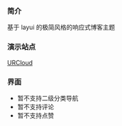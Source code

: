 ### 简介

基于 layui 的极简风格的响应式博客主题

### 演示站点

[URCloud](https://www.urcloud.co)

### 界面

- 暂不支持二级分类导航
- 暂不支持评论
- 暂不支持点赞
